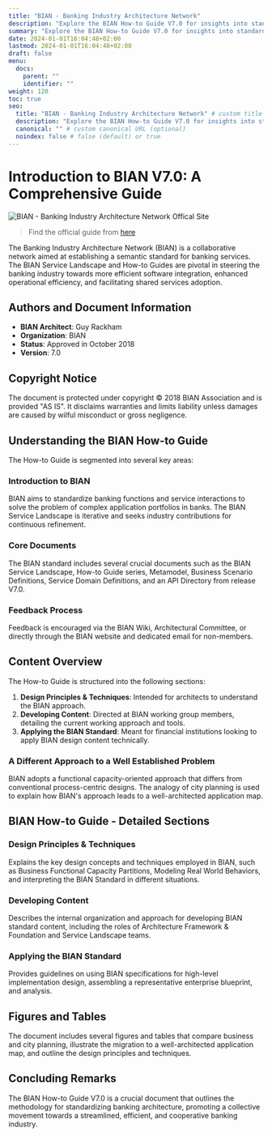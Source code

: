 ```yaml
---
title: "BIAN - Banking Industry Architecture Network"
description: "Explore the BIAN How-to Guide V7.0 for insights into standardized banking functions and service interactions. Learn how BIAN's approach to banking architecture promotes efficient software integration, operational efficiency, and the adoption of shared services in the banking industry."
summary: "Explore the BIAN How-to Guide V7.0 for insights into standardized banking functions and service interactions. Learn how BIAN's approach to banking architecture promotes efficient software integration, operational efficiency, and the adoption of shared services in the banking industry."
date: 2024-01-01T16:04:48+02:00
lastmod: 2024-01-01T16:04:48+02:00
draft: false
menu:
  docs:
    parent: ""
    identifier: ""
weight: 120
toc: true
seo:
  title: "BIAN - Banking Industry Architecture Network" # custom title (optional)
  description: "Explore the BIAN How-to Guide V7.0 for insights into standardized banking functions and service interactions. Learn how BIAN's approach to banking architecture promotes efficient software integration, operational efficiency, and the adoption of shared services in the banking industry." # custom description (recommended)
  canonical: "" # custom canonical URL (optional)
  noindex: false # false (default) or true
---
```


# Introduction to BIAN V7.0: A Comprehensive Guide

![BIAN - Banking Industry Architecture Network Offical Site](https://cdn.sa.net/2024/02/06/UmMHsG2cFRP4Bdu.png)

> Find the official guide from [here](https://bian.org/wp-content/uploads/2018/11/BIAN-How-to-Guide-Introduction-to-BIAN-V7.0-Final-V1.0.pdf)

The Banking Industry Architecture Network (BIAN) is a collaborative network aimed at establishing a semantic standard for banking services. The BIAN Service Landscape and How-to Guides are pivotal in steering the banking industry towards more efficient software integration, enhanced operational efficiency, and facilitating shared services adoption.

## Authors and Document Information

- **BIAN Architect**: Guy Rackham
- **Organization**: BIAN
- **Status**: Approved in October 2018
- **Version**: 7.0

## Copyright Notice

The document is protected under copyright © 2018 BIAN Association and is provided "AS IS". It disclaims warranties and limits liability unless damages are caused by wilful misconduct or gross negligence.

## Understanding the BIAN How-to Guide

The How-to Guide is segmented into several key areas:

### Introduction to BIAN

BIAN aims to standardize banking functions and service interactions to solve the problem of complex application portfolios in banks. The BIAN Service Landscape is iterative and seeks industry contributions for continuous refinement.

### Core Documents

The BIAN standard includes several crucial documents such as the BIAN Service Landscape, How-to Guide series, Metamodel, Business Scenario Definitions, Service Domain Definitions, and an API Directory from release V7.0.

### Feedback Process

Feedback is encouraged via the BIAN Wiki, Architectural Committee, or directly through the BIAN website and dedicated email for non-members.

## Content Overview

The How-to Guide is structured into the following sections:

1. **Design Principles & Techniques**: Intended for architects to understand the BIAN approach.
2. **Developing Content**: Directed at BIAN working group members, detailing the current working approach and tools.
3. **Applying the BIAN Standard**: Meant for financial institutions looking to apply BIAN design content technically.

### A Different Approach to a Well Established Problem

BIAN adopts a functional capacity-oriented approach that differs from conventional process-centric designs. The analogy of city planning is used to explain how BIAN's approach leads to a well-architected application map.

## BIAN How-to Guide - Detailed Sections

### Design Principles & Techniques

Explains the key design concepts and techniques employed in BIAN, such as Business Functional Capacity Partitions, Modeling Real World Behaviors, and interpreting the BIAN Standard in different situations.

### Developing Content

Describes the internal organization and approach for developing BIAN standard content, including the roles of Architecture Framework & Foundation and Service Landscape teams.

### Applying the BIAN Standard

Provides guidelines on using BIAN specifications for high-level implementation design, assembling a representative enterprise blueprint, and analysis.

## Figures and Tables

The document includes several figures and tables that compare business and city planning, illustrate the migration to a well-architected application map, and outline the design principles and techniques.

## Concluding Remarks

The BIAN How-to Guide V7.0 is a crucial document that outlines the methodology for standardizing banking architecture, promoting a collective movement towards a streamlined, efficient, and cooperative banking industry.
